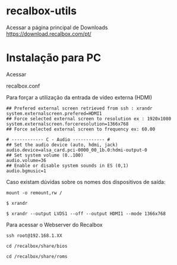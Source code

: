 # recalbox-utils

Acessar a página principal de Downloads
https://download.recalbox.com/pt/

# Instalação para PC

Acessar 

recalbox.conf 

Para forçar a utilização da entrada de vídeo externa (HDMI)
```
## Prefered external screen retrieved from ssh : xrandr
system.externalscreen.prefered=HDMI1
## Force selected external screen to resolution ex : 1920x1080
system.externalscreen.forceresolution=1366x768
## Force selected external screen to frequency ex: 60.00
```
```
# ------------ C - Audio ------------ #
## Set the audio device (auto, hdmi, jack)
audio.device=alsa_card.pci-0000_00_1b.0:hdmi-output-0
## Set system volume (0..100)
audio.volume=36
## Enable or disable system sounds in ES (0,1)
audio.bgmusic=1
```

Caso existam dúvidas sobre os nomes dos dispositivos de saída:

```mount -o remount,rw /```

```$ xrandr```

```$ xrandr --output LVDS1 --off --output HDMI1 --mode 1366x768```

Para acessar o Webserver do Recalbox

```
ssh root@192.168.1.XX
```

```
cd /recalbox/share/bios
```

```
cd /recalbox/share/roms
```
